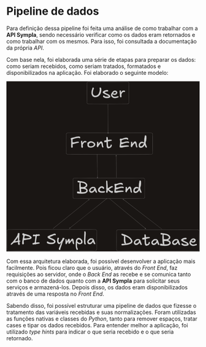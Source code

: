 # Pipeline de dados

Para definição dessa pipeline foi feita uma análise de como trabalhar com a **API Sympla**, sendo necessário verificar como os dados eram retornados e como trabalhar com os mesmos. Para isso, foi consultada a documentação da própria *API*.

Com base nela, foi elaborada uma série de etapas para preparar os dados: como seriam recebidos, como seriam tratados, formatados e disponibilizados na aplicação. Foi elaborado o seguinte modelo:

![alt text](pipeline.png)

Com essa arquitetura elaborada, foi possível desenvolver a aplicação mais facilmente. Pois ficou claro que o usuário, através do *Front End*, faz requisições ao servidor, onde o *Back End* as recebe e se comunica tanto com o banco de dados quanto com a **API Sympla** para solicitar seus serviços e armazená-los. Depois disso, os dados eram disponibilizados através de uma resposta no *Front End*.

Sabendo disso, foi possível estruturar uma pipeline de dados que fizesse o tratamento das variáveis recebidas e suas normalizações. Foram utilizadas as funções nativas e classes do *Python*, tanto para remover espaços, tratar cases e tipar os dados recebidos. Para entender melhor a aplicação, foi utilizado *type hints* para indicar o que seria recebido e o que seria retornado.